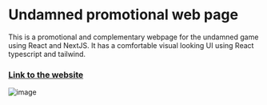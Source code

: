 # Undamned promotional web page
This is a promotional and complementary webpage for the undamned game using React and NextJS.
It has a comfortable visual looking UI using React typescript and tailwind.
### [Link to the website](https://undamned.vercel.app/)
![image](https://github.com/user-attachments/assets/faffbc32-99ef-44bb-99b2-beb7d3b32193)
